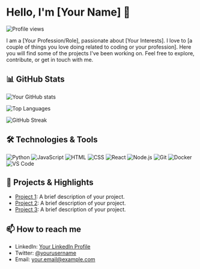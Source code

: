 # Hello, I'm [Your Name] 👋

![Profile views](https://komarev.com/ghpvc/?username=yourusername&color=blue)

I am a [Your Profession/Role], passionate about [Your Interests]. I love to [a couple of things you love doing related to coding or your profession]. Here you will find some of the projects I've been working on. Feel free to explore, contribute, or get in touch with me.

## 📊 GitHub Stats

![Your GitHub stats](https://github-readme-stats.vercel.app/api?username=yourusername&show_icons=true&theme=radical)

![Top Languages](https://github-readme-stats.vercel.app/api/top-langs/?username=yourusername&layout=compact&theme=radical)

![GitHub Streak](https://github-readme-streak-stats.herokuapp.com/?user=yourusername&theme=radical)

## 🛠️ Technologies & Tools

![Python](https://img.shields.io/badge/-Python-05122A?style=flat&logo=python) ![JavaScript](https://img.shields.io/badge/-JavaScript-05122A?style=flat&logo=javascript) ![HTML](https://img.shields.io/badge/-HTML-05122A?style=flat&logo=html5) ![CSS](https://img.shields.io/badge/-CSS-05122A?style=flat&logo=css3) ![React](https://img.shields.io/badge/-React-05122A?style=flat&logo=react) ![Node.js](https://img.shields.io/badge/-Node.js-05122A?style=flat&logo=node.js) ![Git](https://img.shields.io/badge/-Git-05122A?style=flat&logo=git) ![Docker](https://img.shields.io/badge/-Docker-05122A?style=flat&logo=docker) ![VS Code](https://img.shields.io/badge/-VS%20Code-05122A?style=flat&logo=visual-studio-code)

## 🌟 Projects & Highlights

- [Project 1](https://github.com/yourusername/project1): A brief description of your project.
- [Project 2](https://github.com/yourusername/project2): A brief description of your project.
- [Project 3](https://github.com/yourusername/project3): A brief description of your project.

## 📫 How to reach me

- LinkedIn: [Your LinkedIn Profile](https://linkedin.com/in/yourprofile)
- Twitter: [@yourusername](https://twitter.com/yourusername)
- Email: [your.email@example.com](mailto:your.email@example.com)

